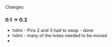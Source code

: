 Changes

### 0.1 -> 0.2
* hdmi - Pins 2 and 3 had to swap - done
* hdmi - many of the holes needed to be moved
* 